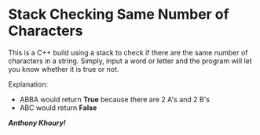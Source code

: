# Stack Checking Same Number of Characters

This is a C++ build using a stack to check if there are the same number of characters in a string.
Simply, input a word or letter and the program will let you know whether it is true or not.

Explanation:
  - ABBA would return **True** because there are 2 A's and 2 B's
  - ABC would return **False**
  
  
  
***Anthony Khoury!***
  
  
